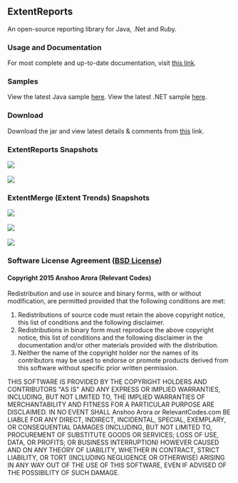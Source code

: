## ExtentReports

An open-source reporting library for Java, .Net and Ruby.

### Usage and Documentation

For most complete and up-to-date documentation, visit <a href='http://relevantcodes.com/extentreports-for-selenium/'>this link</a>.

### Samples

View the latest Java sample <a href='http://relevantcodes.com/Tools/ExtentReports2/ExtentJava.html'>here</a>.
View the latest .NET sample <a href='http://relevantcodes.com/Tools/ExtentReports2/Extent.Net.html'>here</a>.

### Download

Download the jar and view latest details & comments from <a href='http://relevantcodes.com/extentreports-for-selenium/'>this</a> link.

### ExtentReports Snapshots

![](http://relevantcodes.com/Tools/ExtentReports2/snapshots/extent-large-1.png)
<br><br>
![](http://relevantcodes.com/Tools/ExtentReports2/snapshots/extent-large-2.png)

### ExtentMerge (Extent Trends) Snapshots

![](http://extentreports.relevantcodes.com/extentmerge/img/analysis.png)
<br><br>
![](http://extentreports.relevantcodes.com/extentmerge/img/trends.png)
<br><br>
![](http://extentreports.relevantcodes.com/extentmerge/img/run-history.png)

### Software License Agreement (<a href='http://opensource.org/licenses/BSD-3-Clause'>BSD License</a>)

#### Copyright 2015 Anshoo Arora (Relevant Codes)

Redistribution and use in source and binary forms, with or without modification, are permitted provided that the following conditions are met:

<ol>
	<li>Redistributions of source code must retain the above copyright notice, this list of conditions and the following disclaimer.</li>
	<li>Redistributions in binary form must reproduce the above copyright notice, this list of conditions and the following disclaimer in the documentation and/or other materials provided with the distribution.</li>
	<li>Neither the name of the copyright holder nor the names of its contributors may be used to endorse or promote products derived from this software without specific prior written permission.</li>
</ol>

THIS SOFTWARE IS PROVIDED BY THE COPYRIGHT HOLDERS AND CONTRIBUTORS "AS IS" AND ANY EXPRESS OR IMPLIED WARRANTIES, INCLUDING, BUT NOT LIMITED TO, THE IMPLIED WARRANTIES OF MERCHANTABILITY AND FITNESS FOR A PARTICULAR PURPOSE ARE DISCLAIMED. IN NO EVENT SHALL Anshoo Arora or RelevantCodes.com BE LIABLE FOR ANY DIRECT, INDIRECT, INCIDENTAL, SPECIAL, EXEMPLARY, OR CONSEQUENTIAL DAMAGES (INCLUDING, BUT NOT LIMITED TO, PROCUREMENT OF SUBSTITUTE GOODS OR SERVICES; LOSS OF USE, DATA, OR PROFITS; OR BUSINESS INTERRUPTION) HOWEVER CAUSED AND ON ANY THEORY OF LIABILITY, WHETHER IN CONTRACT, STRICT LIABILITY, OR TORT (INCLUDING NEGLIGENCE OR OTHERWISE) ARISING IN ANY WAY OUT OF THE USE OF THIS SOFTWARE, EVEN IF ADVISED OF THE POSSIBILITY OF SUCH DAMAGE.